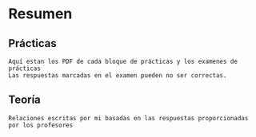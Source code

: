 # Resumen

## Prácticas
	Aquí estan los PDF de cada bloque de prácticas y los examenes de prácticas
	Las respuestas marcadas en el examen pueden no ser correctas.

## Teoría
	Relaciones escritas por mi basadas en las respuestas proporcionadas por los profesores
